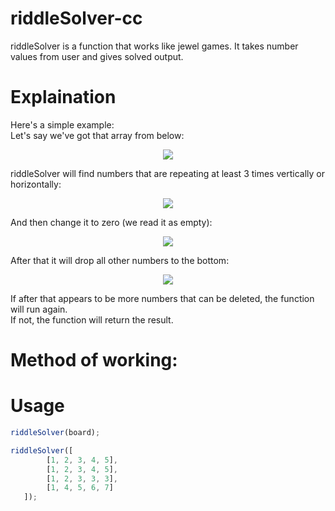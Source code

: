 # riddleSolver-cc
riddleSolver is a function that works like jewel games. It takes number values from user and gives solved output.

# Explaination
Here's a simple example:  
Let's say we've got that array from below:  
<p align="center">
  <img src="https://raw.githubusercontent.com/Mattyx22/riddleSolver-cc/master/readme-data/1.jpg">
</p>

riddleSolver will find numbers that are repeating at least 3 times vertically or horizontally:  
<p align="center">
  <img src="https://raw.githubusercontent.com/Mattyx22/riddleSolver-cc/master/readme-data/2.jpg">
</p>

And then change it to zero (we read it as empty):  
<p align="center">
  <img src="https://raw.githubusercontent.com/Mattyx22/riddleSolver-cc/master/readme-data/3.jpg">
</p>

After that it will drop all other numbers to the bottom:  
<p align="center">
  <img src="https://raw.githubusercontent.com/Mattyx22/riddleSolver-cc/master/readme-data/4.jpg" align="center">
</p>


If after that appears to be more numbers that can be deleted, the function will run again.  
If not, the function will return the result.

# Method of working:



# Usage
```javascript
riddleSolver(board);
```

```javascript
riddleSolver([
        [1, 2, 3, 4, 5],
        [1, 2, 3, 4, 5],
        [1, 2, 3, 3, 3],
        [1, 4, 5, 6, 7]
   ]);
```
